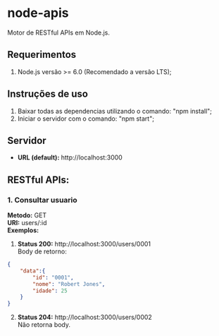 # node-apis

Motor de RESTful APIs em Node.js.

## Requerimentos

1. Node.js versão >= 6.0 (Recomendado a versão LTS);

## Instruções de uso

1.  Baixar todas as dependencias utilizando o comando: "npm install";
2.  Iniciar o servidor com o comando: "npm start";

## Servidor

- **URL (default):** http://localhost:3000

## RESTful APIs:

### 1. Consultar usuario

**Metodo:** GET  
**URI:** users/:id  
**Exemplos:**   
1. **Status 200:** http://localhost:3000/users/0001   
Body de retorno:
~~~json
{
    "data":{
        "id": "0001",
        "nome": "Robert Jones",
        "idade": 25
    }
}
~~~
2. **Status 204:** http://localhost:3000/users/0002  
Não retorna body.

